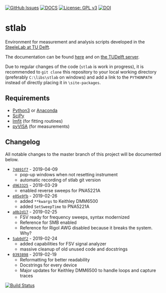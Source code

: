 [![GitHub Issues](https://img.shields.io/github/issues/steelelab-delft/stlab.svg)](https://github.com/steelelab-delft/stlab/issues)
[![DOCS](https://img.shields.io/badge/read%20-thedocs-ff66b4.svg)](https://steelelab-delft.github.io/stlab/)
[![License: GPL v3](https://img.shields.io/badge/License-GPLv3-blue.svg)](https://www.gnu.org/licenses/gpl-3.0)
[![DOI](https://zenodo.org/badge/DOI/10.5281/zenodo.1299278.svg)](https://doi.org/10.5281/zenodo.1299278)

# stlab

Environment for measurement and analysis scripts developed in the [SteeleLab at TU Delft](http://steelelab.tudelft.nl/open-science/).

The documentation can be found [here](https://steelelab-delft.github.io/stlab/) and on [the TUDelft server](http://nsweb.tn.tudelft.nl/~steelelab/stlab/).

Due to regular changes of the code (`stlab` is work in progress), it is recommended to `git clone` this repository to your local working directory (preferably `C:\libs\stlab` on windows) and add a link to the `PYTHONPATH` instead of directly placing it in `\site-packages`.

## Requirements

- [Python3](https://www.python.org/downloads/) or [Anaconda](https://www.anaconda.org/downloads)
- [SciPy](https://www.scipy.org/)
- [lmfit](https://pypi.org/project/lmfit/) (for fitting routines)
- [pyVISA](https://pypi.org/project/PyVISA-py/) (for measurements)

## Changelog

All notable changes to the master branch of this project will be documented below.

- [`74891f7`](https://github.com/steelelabgit/stlab/commit/74891f7e12057a18cd64b9e88492cf197438cc45) - 2019-04-09
  - pop-up windows when not resetting instrument
  - automatic recording of stlab git version
- [`d963325`](https://github.com/steelelabgit/stlab/commit/d963325aa98c72f713589200506a5edb609c3c8c) - 2019-03-29
  - enabled reverse sweeps for PNA5221A
- [`e05e9fb`](https://github.com/steelelabgit/stlab/commit/e05e9fb8d633c56612809d57e663505cb9e11c47) - 2019-02-26
  - added `**kwargs` to Keithley DMM6500
  - added `SetSweepTime` to PNA5221A
- [`a0b2d17`](https://github.com/steelelabgit/stlab/commit/a0b2d175df05ee5ab460816a65d8a8ee445e4e82) - 2019-02-25
  - FSV ready for frequency sweeps, syntax modernized
  - Reference for SMB enabled
  - Reference for Rigol AWG disabled because it breaks the system. Why?
- [`5ab0df2`](https://github.com/steelelabgit/stlab/commit/5ab0df2c88997ca4a513349b36b68e76b1dda514) - 2019-02-24
  - added capabilities for FSV signal analyzer
  - massive cleanup of old unused code and docstrings
- [`0393898`](https://github.com/steelelabgit/stlab/commit/0393898cfe9d575ff1bf3abcbba1579c4094abd7) - 2019-02-19
  - Reformatting for better readability
  - Docstrings for every device
  - Major updates for Keithley DMM6500 to handle loops and capture traces


[![Build Status](https://travis-ci.com/steelelab-delft/stlab.svg?branch=master)](https://travis-ci.com/steelelab-delft/stlab)